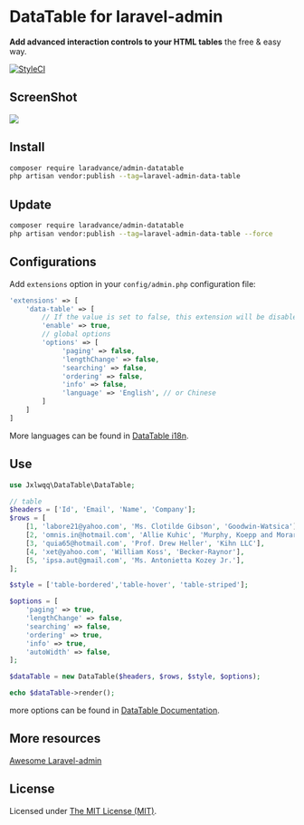 # DataTable for laravel-admin

**Add advanced interaction controls to your HTML tables** the free & easy way.

[![StyleCI](https://github.styleci.io/repos/213195318/shield?branch=master)](https://github.styleci.io/repos/213195318)

## ScreenShot

<img src="https://user-images.githubusercontent.com/2421068/55276143-0e4ae800-532b-11e9-8031-48d5a575f221.png">

## Install

```bash
composer require laradvance/admin-datatable
php artisan vendor:publish --tag=laravel-admin-data-table
```

## Update

```bash
composer require laradvance/admin-datatable
php artisan vendor:publish --tag=laravel-admin-data-table --force
```

## Configurations

Add `extensions` option in your `config/admin.php` configuration file:

```php
'extensions' => [
    'data-table' => [
        // If the value is set to false, this extension will be disabled
        'enable' => true,
        // global options
        'options' => [
             'paging' => false,
             'lengthChange' => false,
             'searching' => false,
             'ordering' => false,
             'info' => false,
             'language' => 'English', // or Chinese
        ]
    ]
]
```

More languages can be found in [DataTable i18n](https://github.com/DataTables/Plugins/tree/master/i18n).

## Use

```php
use Jxlwqq\DataTable\DataTable;

// table
$headers = ['Id', 'Email', 'Name', 'Company'];
$rows = [
    [1, 'labore21@yahoo.com', 'Ms. Clotilde Gibson', 'Goodwin-Watsica'],
    [2, 'omnis.in@hotmail.com', 'Allie Kuhic', 'Murphy, Koepp and Morar'],
    [3, 'quia65@hotmail.com', 'Prof. Drew Heller', 'Kihn LLC'],
    [4, 'xet@yahoo.com', 'William Koss', 'Becker-Raynor'],
    [5, 'ipsa.aut@gmail.com', 'Ms. Antonietta Kozey Jr.'],
];

$style = ['table-bordered','table-hover', 'table-striped'];

$options = [
    'paging' => true,
    'lengthChange' => false,
    'searching' => false,
    'ordering' => true,
    'info' => true,
    'autoWidth' => false,
];

$dataTable = new DataTable($headers, $rows, $style, $options);

echo $dataTable->render();
```

more options can be found in [DataTable Documentation](https://datatables.net/reference/option/).


## More resources

[Awesome Laravel-admin](https://github.com/jxlwqq/awesome-laravel-admin)

## License

Licensed under [The MIT License (MIT)](LICENSE).
